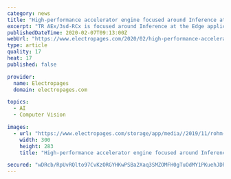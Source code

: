 ```yaml
---
category: news
title: "High-performance accelerator engine focused around Inference at the Edge applications"
excerpt: "TR AEx/3sd-RCx is focused around Inference at the Edge applications such as real-time object recognition and behaviour monitoring. The device has been created to work in parallel with the company processor boards like TR H4x/3sd-RCx and TR J4x/6sd-RCx that are in alignment with a proposed SOSA Technical Standard. The application of AI ..."
publishedDateTime: 2020-02-07T09:13:00Z
webUrl: "https://www.electropages.com/2020/02/high-performance-accelerator-engine-focused-around-inference-edge-applications"
type: article
quality: 17
heat: 17
published: false

provider:
  name: Electropages
  domain: electropages.com

topics:
  - AI
  - Computer Vision

images:
  - url: "https://www.electropages.com/storage/app/media//2019/11/rohm-WQFN36.jpg"
    width: 300
    height: 283
    title: "High-performance accelerator engine focused around Inference at the Edge applications"

secured: "wDRcb/RpUvRQlto97CvKzORGYHKwPSBa2Xaq3SMZOMFH0gTuOdMY1PKuehJDhA2ObuD2tB22yU5YtLHzOLkMhGd4Ahq1ujTXNaghleZjQikgrYKIcQxo2y7ldkyFz6PKiIRgJ70zXmEq5jbaNYwv1vOjWxIsTiuFkPPm8rU8ABh8sqgGkvO5u/Q9OB0RWSZmqZOGHqdA1mRCA+6oRWkKylCBq+emuVZfZldsjpNm5hw+SccNVuQq7tP4fu7rh+O4oF6aLCx/tt0kZVLHZBmlWDS0AIpVVLn8GuZE0AFLURhMcLYOTN9TfwEVwhWPH/8B/NFn1FTlTCroBcxJxGvsV0pjodvRa2tDErpeoOVZHsYJMPgfDre4c4AcFdwIcVBU5SzG9KZseQwJWIN16CR28jf3NLHKeFZvhB/RF5w5bUgg2Of5RLE1sMnvw7uG5JzN8Md0VoOBDwCtDYtNrNJGuEPMX0rrucNmabil6WB7ZqY=;CtEj+K9GdmSgbwRpynsEvQ=="
---
```



